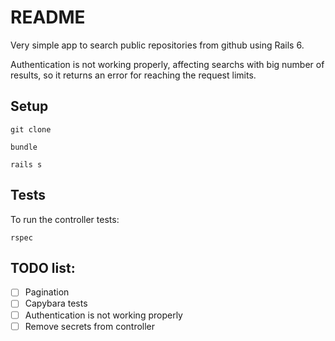 # README

Very simple app to search public repositories from github using Rails 6.

Authentication is not working properly, affecting searchs with big number of results, so it returns an error for reaching the request limits. 

## Setup
`git clone `

`bundle`

`rails s`

## Tests
To run the controller tests:

`rspec`

## TODO list:
- [ ] Pagination
- [ ] Capybara tests
- [ ] Authentication is not working properly
- [ ] Remove secrets from controller
